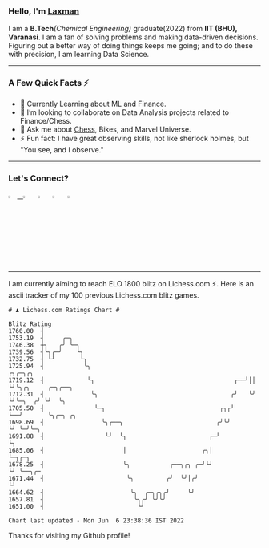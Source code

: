  ### Hello, I'm [Laxman](https://laxman-lakhan.github.io)

I am a **B.Tech**_(Chemical Engineering)_ graduate(2022) from **IIT (BHU), Varanasi**. I am a fan of solving problems and making data-driven decisions. Figuring out a better way of doing things keeps me going; and to do these with precision, I am learning Data Science. 

---

### A Few Quick Facts ⚡️

- 🧐 Currently Learning about ML and Finance.
- 👯 I’m looking to collaborate on Data Analysis projects related to Finance/Chess.
- 💬 Ask me about [Chess](https://lichess.org/@/YourKingIsInDanger), Bikes, and Marvel Universe.
- ⚡️ Fun fact: I have great observing skills, not like sherlock holmes, but "You see, and I observe."

---

### Let's Connect?

<a href="mailto:laxmansingh.lakhan@gmail.com"> <img src="https://img.icons8.com/fluent/48/000000/gmail.png" width="3.5%"/> &nbsp;
[<img src="https://img.icons8.com/color/48/000000/linkedin.png" width="3.5%"/>](https://www.linkedin.com/in/laxman-lakhan/)  &nbsp;
[<img src="https://img.icons8.com/fluent/48/000000/facebook-new.png" width="3.5%"/>](https://www.facebook.com/s.laxmanlakhan/)  &nbsp;
[<img src="https://img.icons8.com/fluent/48/000000/instagram-new.png" width="3.5%"/>](https://www.instagram.com/laxman.lakhan/)  &nbsp;
[<img src="https://img.icons8.com/color/48/000000/twitter.png" width="3.5%"/>](https://twitter.com/laxman__lakhan)  &nbsp;

 ---
  
I am currently aiming to reach ELO 1800 blitz on Lichess.com ⚡. Here is an ascii tracker of my 100 previous Lichess.com blitz games.

  ```
  # ♟︎ Lichess.com Ratings Chart #
  
  Blitz Rating
 1760.00  ┤
 1753.19  ┤     ╭─╮
 1746.38  ┼╮   ╭╯ ╰─╮
 1739.56  ┤╰╮╭─╯    ╰╮
 1732.75  ┤ ╰╯       ╰╮
 1725.94  ┤           ╰╮                                           ╭╮╭─╮╭╮
 1719.12  ┤            ╰╮                                       ╭──╯││ ╰╯╰╮╭╮     ╭─╮╭──╮
 1712.31  ┤             ╰╮                                     ╭╯   ╰╯    ╰╯╰─╮  ╭╯ ╰╯  ╰╮
 1705.50  ┤              ╰─╮                                ╭╮╭╯              ╰──╯       ╰╮╭─╮ ╭╮
 1698.69  ┤                ╰╮╭──╮                          ╭╯╰╯                           ╰╯ ╰─╯╰─╮
 1691.88  ┤                 ╰╯  ╰╮                       ╭─╯                                      ╰╮
 1685.06  ┤                      │                     ╭╮│                                         ╰─╮╭─╮
 1678.25  ┤                      ╰╮           ╭──╮╭╮ ╭─╯╰╯                                           ╰╯ ╰──╮╭─
 1671.44  ┤                       ╰╮         ╭╯  ╰╯│╭╯                                                     ╰╯
 1664.62  ┤                        ╰╮  ╭─╮╭╮╭╯     ╰╯
 1657.81  ┤                         ╰╮╭╯ ╰╯╰╯
 1651.00  ┤                          ╰╯

Chart last updated - Mon Jun  6 23:38:36 IST 2022  
  ```
  
  
Thanks for visiting my Github profile!
